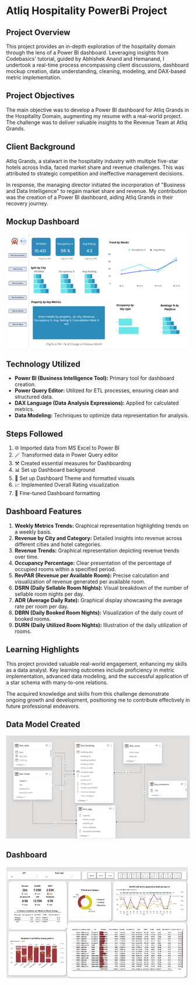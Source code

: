 # Atliq Hospitality PowerBi Project

## Project Overview

This project provides an in-depth exploration of the hospitality domain through the lens of a Power BI dashboard. Leveraging insights from Codebasics' tutorial, guided by Abhishek Anand and Hemanand, I undertook a real-time process encompassing client discussions, dashboard mockup creation, data understanding, cleaning, modeling, and DAX-based metric implementation.

## Project Objectives

The main objective was to develop a Power BI dashboard for Atliq Grands in the Hospitality Domain, augmenting my resume with a real-world project. The challenge was to deliver valuable insights to the Revenue Team at Atliq Grands.

## Client Background

Atliq Grands, a stalwart in the hospitality industry with multiple five-star hotels across India, faced market share and revenue challenges. This was attributed to strategic competition and ineffective management decisions.

In response, the managing director initiated the incorporation of "Business and Data Intelligence" to regain market share and revenue. My contribution was the creation of a Power BI dashboard, aiding Atliq Grands in their recovery journey.

## Mockup Dashboard

![Mockup Dashboard](https://github.com/ArushiMarwaha/Hospitality_Project_PowerBi/blob/main/mock%20up%20dashboard%20atliq.png)



## Technology Utilized

- **Power BI (Business Intelligence Tool):** Primary tool for dashboard creation.
- **Power Query Editor:** Utilized for ETL processes, ensuring clean and structured data.
- **DAX Language (Data Analysis Expressions):** Applied for calculated metrics.
- **Data Modeling:** Techniques to optimize data representation for analysis.

## Steps Followed

1. 🌐 Imported data from MS Excel to Power BI
2. 🪄 Transformed data in Power Query editor
3. ⚒️ Created essential measures for Dashboarding
4. 📊 Set up Dashboard background
5. 🌈 Set up Dashboard Theme and formatted visuals
6. 📈 Implemented Overall Rating visualization
7. 🎨 Fine-tuned Dashboard formatting

## Dashboard Features

1. **Weekly Metrics Trends:** Graphical representation highlighting trends on a weekly basis.
2. **Revenue by City and Category:** Detailed insights into revenue across different cities and hotel categories.
3. **Revenue Trends:** Graphical representation depicting revenue trends over time.
4. **Occupancy Percentage:** Clear presentation of the percentage of occupied rooms within a specified period.
5. **RevPAR (Revenue per Available Room):** Precise calculation and visualization of revenue generated per available room.
6. **DSRN (Daily Sellable Room Nights):** Visual breakdown of the number of sellable room nights per day.
7. **ADR (Average Daily Rate):** Graphical display showcasing the average rate per room per day.
8. **DBRN (Daily Booked Room Nights):** Visualization of the daily count of booked rooms.
9. **DURN (Daily Utilized Room Nights):** Illustration of the daily utilization of rooms.

## Learning Highlights

This project provided valuable real-world engagement, enhancing my skills as a data analyst. Key learning outcomes include proficiency in metric implementation, advanced data modeling, and the successful application of a star schema with many-to-one relations.

The acquired knowledge and skills from this challenge demonstrate ongoing growth and development, positioning me to contribute effectively in future professional endeavors.

## Data Model Created
<p align="center">
    <img src="https://github.com/SanwayaKoner/AtliQ-Hospitality-Project/blob/main/datamodel.png">
</p>

## Dashboard
![AtliQ Dashboard](https://github.com/SanwayaKoner/AtliQ-Hospitality-Project/blob/main/Dashboard.jpg)
